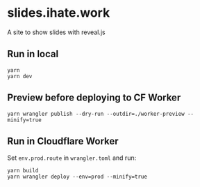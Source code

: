 # slides.ihate.work

A site to show slides with reveal.js

## Run in local

```
yarn
yarn dev
```

## Preview before deploying to CF Worker

```
yarn wrangler publish --dry-run --outdir=./worker-preview --minify=true
```

## Run in Cloudflare Worker

Set `env.prod.route` in `wrangler.toml` and run:

```
yarn build
yarn wrangler deploy --env=prod --minify=true
```

